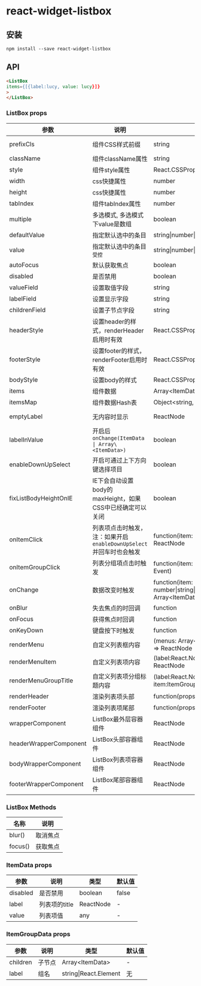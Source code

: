 # react-widget-listbox

## 安装
`npm install --save react-widget-listbox`

## API

```html
<ListBox 
items={[{label:lucy, value: lucy}]}
>
</ListBox>
```

### ListBox props

| 参数 | 说明 | 类型 | 默认值 |
| --- | --- | --- | --- |
| prefixCls | 组件CSS样式前缀 | string | rw-listbox |
| className | 组件className属性 | string | - |
| style | 组件style属性 | React.CSSProperties | - |
| width | css快捷属性 | number | - |
| height | css快捷属性 | number | - |
| tabIndex | 组件tabIndex属性 | number | - |
| multiple | 多选模式, 多选模式下value是数组 | boolean | false |
| defaultValue | 指定默认选中的条目 | string\|number\|Array\<string\|number> | - |
| value | 指定默认选中的条目 `受控` | string\|number\|Array\<string\|number> | - |
| autoFocus | 默认获取焦点 | boolean | false |
| disabled | 是否禁用 | boolean | false |
| valueField | 设置取值字段 | string | value |
| labelField | 设置显示字段 | string | label |
| childrenField | 设置子节点字段 | string | children |
| headerStyle | 设置header的样式，renderHeader启用时有效 | React.CSSProperties | - |
| footerStyle | 设置footer的样式，renderFooter启用时有效 | React.CSSProperties | - |
| bodyStyle | 设置body的样式 | React.CSSProperties | - |
| items | 组件数据 | Array\<ItemData\|ItemGroupData> | [] |
| itemsMap | 组件数据Hash表 | Object\<string, ItemData> | [] |
| emptyLabel | 无内容时显示 | ReactNode | Not Found. |
| labelInValue | 开启后`onChange(ItemData \| Array\<ItemData>)` | boolean | false |
| enableDownUpSelect | 开启可通过上下方向键选择项目 | boolean | true |
| fixListBodyHeightOnIE | IE下会自动设置body的maxHeight，如果CSS中已经确定可以关闭 | boolean | true |
| onItemClick | 列表项点击时触发，注：如果开启`enableDownUpSelect`并回车时也会触发 | function(item: ItemData, e: Event) => ReactNode | - |
| onItemGroupClick | 列表分组項点击时触发 | function(item: ItemGroupData, e: Event) | - |
| onChange | 数据改变时触发 | function(item: number\|string\|ItemData \| Array\<ItemData\|string\|number>) | - |
| onBlur | 失去焦点的时回调 | function | - |
| onFocus | 获得焦点时回调 | function | - |
| onKeyDown | 键盘按下时触发 | function | - |
| renderMenu | 自定义列表框内容 | (menus: Array\<ReactNode>, props) => ReactNode | - |
| renderMenuItem | 自定义列表项内容 | (label:React.Node, item:ItemData) => ReactNode | - |
| renderMenuGroupTitle | 自定义列表项分组标题内容 | (label:React.Node, item:ItemGroupData) => ReactNode | - |
| renderHeader | 渲染列表项头部 | function(props): ReactNode | null |
| renderFooter | 渲染列表项尾部 | function(props): ReactNode | null |
| wrapperComponent | ListBox最外层容器组件 | ReactNode | div |
| headerWrapperComponent | ListBox头部容器组件 | ReactNode | div |
| bodyWrapperComponent | ListBox列表项容器组件 | ReactNode | div |
| footerWrapperComponent | ListBox尾部容器组件 | ReactNode | div |


### ListBox Methods

| 名称 | 说明 |
| --- | --- |
| blur() | 取消焦点 |
| focus() | 获取焦点 |

### ItemData props

| 参数 | 说明 | 类型 | 默认值 |
| --- | --- | --- | --- |
| disabled | 是否禁用 | boolean | false |
| label | 列表项的title | ReactNode | - |
| value | 列表项值 | any | - |

### ItemGroupData props

| 参数 | 说明 | 类型 | 默认值 |
| --- | --- | --- | --- |
| children | 子节点 | Array\<ItemData> | - |
| label | 组名 | string\|React.Element | 无 |
